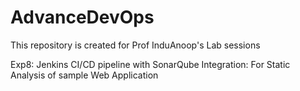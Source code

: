 # AdvanceDevOps
This repository is created for Prof InduAnoop's Lab sessions

Exp8: Jenkins CI/CD pipeline with SonarQube Integration: For Static Analysis of sample Web Application
